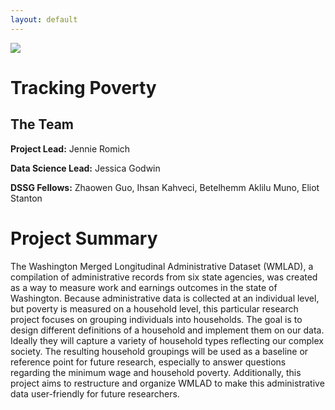 ```yaml
---
layout: default
---
```


<img src="{{ site.url }}{{ site.baseurl }}/assets/img/eScience.png">


# Tracking Poverty

## The Team

**Project Lead:**
Jennie Romich

**Data Science Lead:** 
Jessica Godwin

**DSSG Fellows:** 
Zhaowen Guo, Ihsan Kahveci, Betelhemm Aklilu Muno, Eliot Stanton

# Project Summary

The Washington Merged Longitudinal Administrative Dataset (WMLAD), a compilation of administrative records from six state agencies, was created as a way to measure work and earnings outcomes in the state of Washington. Because administrative data is collected at an individual level, but poverty is measured on a household level, this particular research project focuses on grouping individuals into households. The goal is to design different definitions of a household and implement them on our data. Ideally they will capture a variety of household types reflecting our complex society. The resulting household groupings will be used as a baseline or reference point for future research, especially to answer questions regarding the minimum wage and household poverty. Additionally, this project aims to restructure and organize WMLAD to make this administrative data user-friendly for future researchers. 


